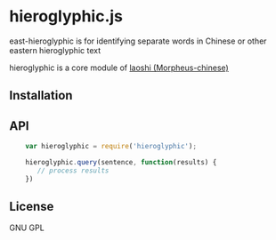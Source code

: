 # hieroglyphic.js

east-hieroglyphic is for identifying separate words in Chinese or other eastern hieroglyphic text

hieroglyphic is a core module of [laoshi (Morpheus-chinese)](https://github.com/mbykov/laoshi)

## Installation

## API

````javascript
    var hieroglyphic = require('hieroglyphic');
````


````javascript
    hieroglyphic.query(sentence, function(results) {
       // process results
    })
````



## License

  GNU GPL
